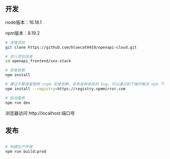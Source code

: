 ## 开发

node版本：16.18.1

npm版本：8.19.2

```bash
# 克隆项目
git clone https://github.com/bluecat0419/openapi-cloud.git

# 进入项目目录
cd openapi_frontend/xxx-stack

# 安装依赖
npm install

# 建议不要直接使用 cnpm 安装依赖，会有各种诡异的 bug。可以通过如下操作解决 npm 下载速度慢的问题
npm install --registry=https://registry.npmmirror.com

# 启动服务
npm run dev
```

浏览器访问 http://localhost:端口号

## 发布

```bash

# 构建生产环境
npm run build:prod
```
